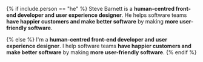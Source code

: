 {% if include.person == "he" %}
Steve Barnett is a **human-centred front-end developer and user experience designer**. He helps software teams **have happier customers and make better software** by making **more user-friendly software**.

{% else %}
I'm a **human-centred front-end developer and user experience designer**. I help software teams **have happier customers and make better software** by making **more user-friendly software**.
{% endif %}
